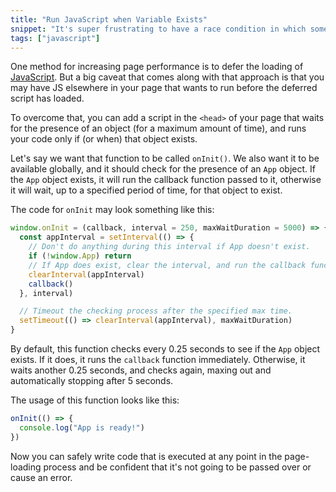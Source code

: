 ```yaml
---
title: "Run JavaScript when Variable Exists"
snippet: "It's super frustrating to have a race condition in which some JavaScript code may be run before a variable it needs exists, causing an error. Here's one approach to getting around that."
tags: ["javascript"]
---
```


One method for increasing page performance is to defer the loading of [JavaScript](/wtf-is-javascript). But a big caveat that comes along with that approach is that you may have JS elsewhere in your page that wants to run before the deferred script has loaded.

To overcome that, you can add a script in the `<head>` of your page that waits for the presence of an object (for a maximum amount of time), and runs your code only if (or when) that object exists.

Let's say we want that function to be called `onInit()`. We also want it to be available globally, and it should check for the presence of an `App` object. If the `App` object exists, it will run the callback function passed to it, otherwise it will wait, up to a specified period of time, for that object to exist.

The code for `onInit` may look something like this:

```js
window.onInit = (callback, interval = 250, maxWaitDuration = 5000) => {
  const appInterval = setInterval(() => {
    // Don't do anything during this interval if App doesn't exist.
    if (!window.App) return
    // If App does exist, clear the interval, and run the callback function.
    clearInterval(appInterval)
    callback()
  }, interval)

  // Timeout the checking process after the specified max time.
  setTimeout(() => clearInterval(appInterval), maxWaitDuration)
}
```

By default, this function checks every 0.25 seconds to see if the `App` object exists. If it does, it runs the `callback` function immediately. Otherwise, it waits another 0.25 seconds, and checks again, maxing out and automatically stopping after 5 seconds.

The usage of this function looks like this:

```js
onInit(() => {
  console.log("App is ready!")
})
```

Now you can safely write code that is executed at any point in the page-loading process and be confident that it's not going to be passed over or cause an error.
